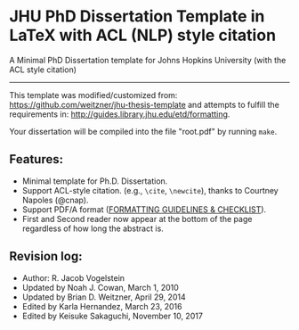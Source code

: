 # JHU PhD Dissertation Template in LaTeX with ACL (NLP) style citation

A Minimal PhD Dissertation template for Johns Hopkins University (with the ACL style citation)

*****
This template was modified/customized from:
https://github.com/weitzner/jhu-thesis-template
and attempts to fulfill the requirements in:
http://guides.library.jhu.edu/etd/formatting.

Your dissertation will be compiled into the file "root.pdf" by running `make`.

## Features:
- Minimal template for Ph.D. Dissertation.
- Support ACL-style citation. (e.g., `\cite`, `\newcite`), thanks to Courtney Napoles (@cnap).
- Support PDF/A format ([FORMATTING GUIDELINES & CHECKLIST](https://www.library.jhu.edu/library-services/electronic-theses-dissertations/formatting-guidelines-checklist/)).
- First and Second reader now appear at the bottom of the page regardless of how long the abstract is.

## Revision log:
- Author: R. Jacob Vogelstein
- Updated by Noah J. Cowan, March 1, 2010
- Updated by Brian D. Weitzner, April 29, 2014
- Edited by Karla Hernandez, March 23, 2016
- Edited by Keisuke Sakaguchi, November 10, 2017
